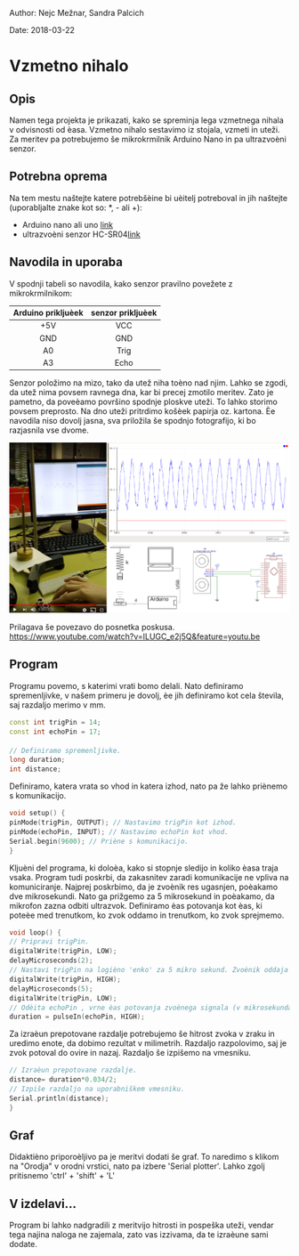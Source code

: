 Author: Nejc Mežnar, Sandra Palcich

Date: 2018-03-22 

# Vzmetno nihalo

## Opis

Namen tega projekta je prikazati, kako se spreminja lega vzmetnega nihala v odvisnosti od èasa. Vzmetno nihalo sestavimo iz stojala, vzmeti in uteži. Za meritev pa potrebujemo še mikrokrmilnik Arduino Nano in pa ultrazvoèni senzor.


## Potrebna oprema



Na tem mestu naštejte katere potrebšèine bi uèitelj potreboval in jih naštejte (uporabljalte znake kot so: *, - ali +):
+ Arduino nano ali uno [link](https://www.aliexpress.com/item/Nano-CH340-ATmega328P-MicroUSB-Compatible-for-Arduino-Nano-V3/32572612009.html)
+ ultrazvoèni senzor HC-SR04[link](https://www.aliexpress.com/item/Free-shipping-1pcs-Ultrasonic-Module-HC-SR04-Distance-Measuring-Transducer-Sensor-for-Arduino-Samples-Best-prices/690139020.html)

## Navodila in uporaba

V spodnji tabeli so navodila, kako senzor pravilno povežete z mikrokrmilnikom:

| Arduino prikljuèek  | senzor prikljuèek |
|:-------------------:|:-----------------:|
| +5V                 | VCC               |
| GND                 | GND               |
| A0                  | Trig              |
| A3                  | Echo              |


Senzor položimo na mizo, tako da utež niha toèno nad njim. Lahko se zgodi, da utež nima povsem ravnega dna, kar bi precej zmotilo meritev. Zato je pametno, da poveèamo površino spodnje ploskve uteži. To lahko storimo povsem preprosto. Na dno uteži pritrdimo košèek papirja oz. kartona. Èe navodila niso dovolj jasna, sva priložila še spodnjo fotografijo, ki bo razjasnila vse dvome.


![vzmetno nihalo](DAQ_oscilation_project.png)

Prilagava še povezavo do posnetka poskusa. 
https://www.youtube.com/watch?v=ILUGC_e2j5Q&feature=youtu.be 

## Program

Programu povemo, s katerimi vrati bomo delali. Nato definiramo spremenljivke, v našem primeru je dovolj, èe jih definiramo kot cela števila, saj razdaljo merimo v mm.
```c++
const int trigPin = 14;
const int echoPin = 17;

// Definiramo spremenljivke.
long duration;
int distance;
```
Definiramo, katera vrata so vhod in katera izhod, nato pa že lahko priènemo s komunikacijo.
```c++
void setup() {
pinMode(trigPin, OUTPUT); // Nastavimo trigPin kot izhod.
pinMode(echoPin, INPUT); // Nastavimo echoPin kot vhod.
Serial.begin(9600); // Priène s komunikacijo.
}
```
Kljuèni del programa, ki doloèa, kako si stopnje sledijo in koliko èasa traja vsaka. Program tudi poskrbi, da zakasnitev zaradi komunikacije ne vpliva na komuniciranje.
Najprej poskrbimo, da je zvoènik res ugasnjen, poèakamo dve mikrosekundi. Nato ga prižgemo za 5 mikrosekund in poèakamo, da mikrofon zazna odbiti ultrazvok. Definiramo èas potovanja kot èas, ki poteèe med trenutkom, ko zvok oddamo in trenutkom, ko zvok sprejmemo.
```c++
void loop() {
// Pripravi trigPin.
digitalWrite(trigPin, LOW);
delayMicroseconds(2);
// Nastavi trigPin na logièno 'enko' za 5 mikro sekund. Zvoènik oddaja zvok 5 mikrosekund, nato se ugasne.
digitalWrite(trigPin, HIGH);
delayMicroseconds(5);
digitalWrite(trigPin, LOW);
// Odèita echoPin , vrne èas potovanja zvoènega signala (v mikrosekundah).
duration = pulseIn(echoPin, HIGH);
```
Za izraèun prepotovane razdalje potrebujemo še hitrost zvoka v zraku in uredimo enote, da dobimo rezultat v milimetrih. Razdaljo razpolovimo, saj je zvok potoval do ovire in nazaj. Razdaljo še izpišemo na vmesniku.
```c++
// Izraèun prepotovane razdalje.
distance= duration*0.034/2;
// Izpiše razdaljo na uporabniškem vmesniku.
Serial.println(distance);
}
```

## Graf

Didaktièno priporoèljivo pa je meritvi dodati še graf. To naredimo s klikom na "Orodja" v orodni vrstici, nato pa izbere 'Serial plotter'. Lahko zgolj pritisnemo 'ctrl' + 'shift' + 'L'

## V izdelavi...

Program bi lahko nadgradili z meritvijo hitrosti in pospeška uteži, vendar tega najina naloga ne zajemala, zato vas izzivama, da te izraèune sami dodate.
